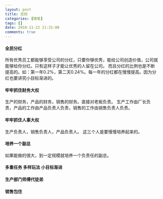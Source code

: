 ```yaml
---
layout: post
title: 总则
categories: [随笔]
tags: []
date: 2018-11-22 11:31:08
comments: true
---
```


#### 全民分红
所有优秀员工都能够享受公司的分红，只要你够优秀，能给公司创造价值，公司就能够给你分红。只有这样子才能让优秀的人留在公司。
而且分红的比例也是不断提高的。如：第一年0.2%，第二天0.24%。每一年的分红都在慢慢提高。因为分红也要讲究小目标渐进的。

#### 牢牢抓住财务大权
生产的财务，产品的财务，销售的财务。直接对老板负责。
生产工作由厂长负责，产品的工作由产品负责人负责，销售的工作由销售负责人负责。

#### 牢牢抓住人事大权
生产负责人，销售负责人，产品负责人。
这三个人是要慢慢培养起来的。

#### 培养一个副总
如果能做的很大，到一定规模就培养一个负责任的副总。

#### 多重任务 多样玩法 小目标渐进



#### 生产部门师傅代徒弟


#### 销售包住





